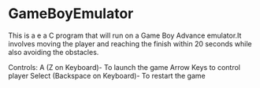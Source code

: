 # GameBoyEmulator
This is a e a C program that will run on a Game Boy Advance emulator.It involves moving the player and reaching the finish within
20 seconds while also avoiding the obstacles.

Controls:
A (Z on Keyboard)- To launch the game
Arrow Keys to control player
Select (Backspace on Keyboard)- To restart the game
